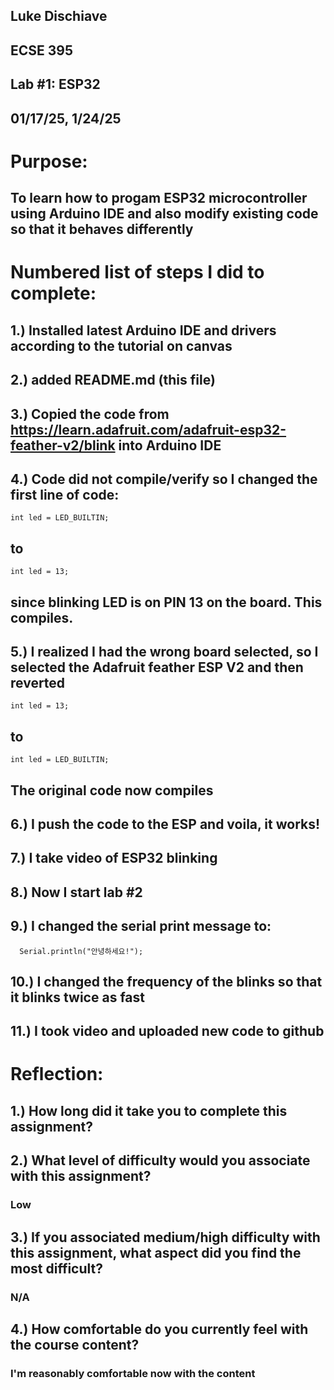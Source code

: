 ## Luke Dischiave
## ECSE 395 
## Lab #1: ESP32
## 01/17/25, 1/24/25

# Purpose: 
## To learn how to progam ESP32 microcontroller using Arduino IDE and also modify existing code so that it behaves differently

# Numbered list of steps I did to complete:
## 1.) Installed latest Arduino IDE and drivers according to the tutorial on canvas
## 2.) added README.md (this file)
## 3.) Copied the code from https://learn.adafruit.com/adafruit-esp32-feather-v2/blink into Arduino IDE
## 4.) Code did not compile/verify so I changed the first line of code: 
	int led = LED_BUILTIN;
## to 
	int led = 13;
## since blinking LED is on PIN 13 on the board. This compiles.
## 5.) I realized I had the wrong board selected, so I selected the Adafruit feather ESP V2 and then reverted 
	int led = 13;
## to
	int led = LED_BUILTIN;
## The original code now compiles
## 6.) I push the code to the ESP and voila, it works!
## 7.) I take video of ESP32 blinking

## 8.) Now I start lab #2
## 9.) I changed the serial print message to: 
	  Serial.println("안녕하세요!");
## 10.) I changed the frequency of the blinks so that it blinks twice as fast
## 11.) I took video and uploaded new code to github

# Reflection:
## 1.) How long did it take you to complete this assignment?
## 2.) What level of difficulty would you associate with this assignment?
### Low
## 3.) If you associated medium/high difficulty with this assignment, what aspect did you find the most difficult?
### N/A

## 4.) How comfortable do you currently feel with the course content?
### I'm reasonably comfortable now with the content